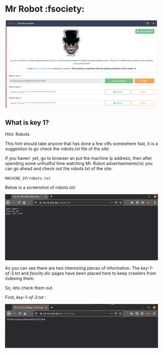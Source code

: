 <h1>Mr Robot :fsociety: </h1>

![task 2 screenshot](screenshots/MRtask2.png)

<h2>What is key 1?</h1>

Hint: Robots

This hint should take anyone that has done a few ctfs somewhere fast,
it is a suggestion to go check the robots.txt file of the site:

If you haven' yet, go to browser an put the machine ip address, then
after spending some unfruitful time watching Mr. Robot advertisements(/s)
you can go ahead and check out the robots.txt of the site:

`MACHINE_IP/robots.txt`

Below is a screenshot of robots.txt:

![robots screenshot](screenshots/robots.png)

As you can see there are two interesting pieces of information.
The *key-1-of-3.txt* and *fsocity.dic* pages have been placed here to keep crawlers from indexing them.

So,  lets check them out.

First, *key-1-of-3.txt* :

![key 1 screenshot](screenshots/k1of3.png)
